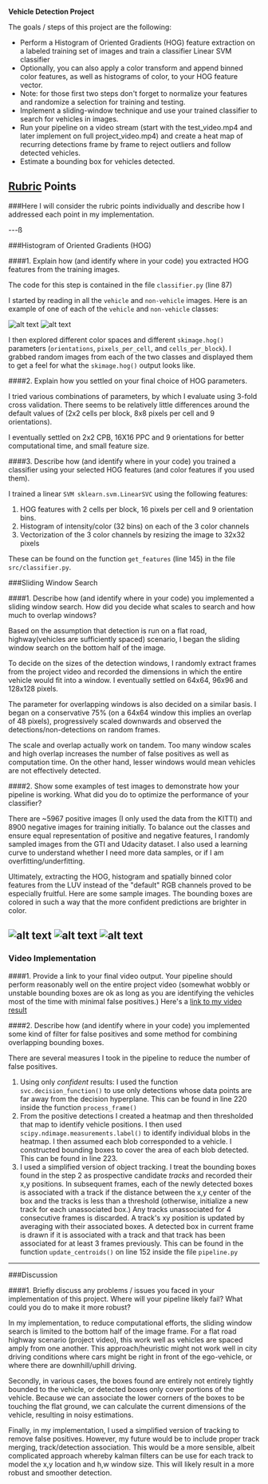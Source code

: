 **Vehicle Detection Project**

The goals / steps of this project are the following:

* Perform a Histogram of Oriented Gradients (HOG) feature extraction on a labeled training set of images and train a classifier Linear SVM classifier
* Optionally, you can also apply a color transform and append binned color features, as well as histograms of color, to your HOG feature vector. 
* Note: for those first two steps don't forget to normalize your features and randomize a selection for training and testing.
* Implement a sliding-window technique and use your trained classifier to search for vehicles in images.
* Run your pipeline on a video stream (start with the test_video.mp4 and later implement on full project_video.mp4) and create a heat map of recurring detections frame by frame to reject outliers and follow detected vehicles.
* Estimate a bounding box for vehicles detected.

[//]: # (Image References)
[image1]: ./examples/car_not_car.png
[image2]: ./examples/HOG_example.jpg
[image3]: ./examples/sliding_windows.jpg
[image4]: ./examples/sliding_window.jpg
[image5]: ./examples/bboxes_and_heat.png
[image6]: ./examples/labels_map.png
[image7]: ./examples/output_bboxes.png
[video1]: ./project_video.mp4
[n_image]: ./test_images/extra5756.png
[p_image]: ./test_images/18.png
[c_image1]: ./output_images/t1_results.png
[c_image2]: ./output_images/t3_results.png
[c_image3]: ./output_images/t4_results.png

## [Rubric](https://review.udacity.com/#!/rubrics/513/view) Points
###Here I will consider the rubric points individually and describe how I addressed each point in my implementation.  

---ß

###Histogram of Oriented Gradients (HOG)

####1. Explain how (and identify where in your code) you extracted HOG features from the training images.

The code for this step is contained in the file `classifier.py` (line 87)

I started by reading in all the `vehicle` and `non-vehicle` images.  Here is an example of one of each of the `vehicle` and `non-vehicle` classes:

![alt text][p_image]
![alt text][n_image]


I then explored different color spaces and different `skimage.hog()` parameters (`orientations`, `pixels_per_cell`, and `cells_per_block`).  I grabbed random images from each of the two classes and displayed them to get a feel for what the `skimage.hog()` output looks like.


####2. Explain how you settled on your final choice of HOG parameters.

I tried various combinations of parameters, by which I evaluate using 3-fold cross validation. There seems to be relatively little differences around the default values of (2x2 cells per block, 8x8 pixels per cell and 9 orientations). 

I eventually settled on 2x2 CPB, 16X16 PPC and 9 orientations for better computational time, and small feature size.

####3. Describe how (and identify where in your code) you trained a classifier using your selected HOG features (and color features if you used them).

I trained a linear `SVM sklearn.svm.LinearSVC` using the following features:

1. HOG features with 2 cells per block, 16 pixels per cell and 9 orientation bins.
2. Histogram of intensity/color (32 bins) on each of the 3 color channels
3. Vectorization of the 3 color channels by resizing the image to 32x32 pixels

These can be found on the function `get_features` (line 145) in the file `src/classifier.py`.

###Sliding Window Search

####1. Describe how (and identify where in your code) you implemented a sliding window search.  How did you decide what scales to search and how much to overlap windows?

Based on the assumption that detection is run on a flat road, highway(vehicles are sufficiently spaced) scenario, I began the sliding window search on the bottom half of the image.

To decide on the sizes of the detection windows, I randomly extract frames from the project video and recorded the dimensions in which the entire vehicle would fit into a window. I eventually settled on 64x64, 96x96 and 128x128 pixels. 

The parameter for overlapping windows is also decided on a similar basis. I began on a conservative 75% (on a 64x64 window this implies an overlap of 48 pixels), progressively scaled downwards and observed the detections/non-detections on random frames.

The scale and overlap actually work on tandem. Too many window scales and high overlap increases the number of false positives as well as computation time. On the other hand, lesser windows would mean vehicles are not effectively detected.

####2. Show some examples of test images to demonstrate how your pipeline is working.  What did you do to optimize the performance of your classifier?

There are ~5967 positive images (I only used the data from the KITTI)  and 8900 negative images for training initially. To balance out the classes and ensure equal representation of positive and negative features, I randomly sampled images from the GTI and Udacity dataset. I also used a learning curve to understand whether I need more data samples, or if I am overfitting/underfitting. 

Ultimately, extracting the HOG, histogram and spatially binned color features from the LUV instead of the "default" RGB channels proved to be especially fruitful. Here are some sample images. The bounding boxes are colored in such a way that the more confident predictions are brighter in color.

![alt text][c_image1]
![alt text][c_image2]
![alt text][c_image3]
---

### Video Implementation

####1. Provide a link to your final video output.  Your pipeline should perform reasonably well on the entire project video (somewhat wobbly or unstable bounding boxes are ok as long as you are identifying the vehicles most of the time with minimal false positives.)
Here's a [link to my video result](https://drive.google.com/open?id=0Bxtv1dvjqwk7Vk54dXNjVmM2UjQ)


####2. Describe how (and identify where in your code) you implemented some kind of filter for false positives and some method for combining overlapping bounding boxes.

There are several measures I took in the pipeline to reduce the number of false positives.

1. Using only *confident* results: I used the function `svc.decision_function()` to use only detections whose data points are far away from the decision hyperplane. This can be found in line 220 inside the function `process_frame()`
2. From the positive detections I created a heatmap and then thresholded that map to identify vehicle positions.  I then used `scipy.ndimage.measurements.label()` to identify individual blobs in the heatmap.  I then assumed each blob corresponded to a vehicle.  I constructed bounding boxes to cover the area of each blob detected. This can be found in line 223.
3. I used a simplified version of object tracking. I treat the bounding boxes found in the step 2 as prospective candidate *tracks* and recorded their x,y positions. In subsequent frames, each of the newly detected boxes is associated with a track if the distance between the x,y center of the box and the tracks is less than a threshold (otherwise, initialize a new track for each unassociated box.) Any tracks unassociated for 4 consecutive frames is discarded. A track's xy position is updated by averaging with their associated boxes. A detected box in current frame is drawn if it is associated with a track and that track has been associated for at least 3 frames previously. This can be found in the function `update_centroids()` on line 152 inside the file `pipeline.py`   

---

###Discussion

####1. Briefly discuss any problems / issues you faced in your implementation of this project.  Where will your pipeline likely fail?  What could you do to make it more robust?

In my implementation, to reduce computational efforts, the sliding window search is limited to the bottom half of the image frame. For a flat road highway scenario (project video), this work well as vehicles are spaced amply from one another. This approach/heuristic might not work well in city driving conditions where cars might be right in front of the ego-vehicle, or where there are downhill/uphill driving.

Secondly, in various cases, the boxes found are entirely not entirely tightly bounded to the vehicle, or detected boxes only cover portions of the vehicle. Because we can associate the lower corners of the boxes to be touching the flat ground, we can calculate the current dimensions of the vehicle, resulting in noisy estimations.

Finally, in my implementation, I used a simplified version of tracking to remove false positives. However, my future would be to include proper track merging, track/detection association. This would be a more sensible, albeit complicated approach whereby kalman filters can be use for each track to model the x,y location and h,w window size. This will likely result in a more robust and smoother detection.   

